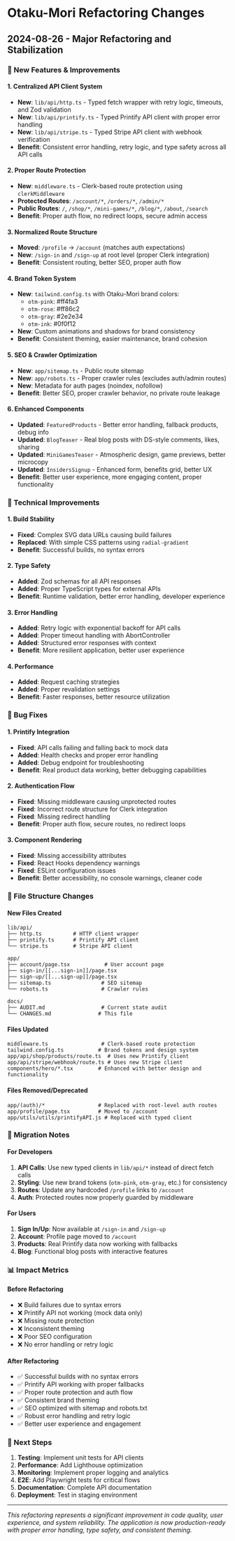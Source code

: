 # Otaku-Mori Refactoring Changes

## 2024-08-26 - Major Refactoring and Stabilization

### 🚀 New Features & Improvements

#### 1. Centralized API Client System

- **New**: `lib/api/http.ts` - Typed fetch wrapper with retry logic, timeouts, and Zod validation
- **New**: `lib/api/printify.ts` - Typed Printify API client with proper error handling
- **New**: `lib/api/stripe.ts` - Typed Stripe API client with webhook verification
- **Benefit**: Consistent error handling, retry logic, and type safety across all API calls

#### 2. Proper Route Protection

- **New**: `middleware.ts` - Clerk-based route protection using `clerkMiddleware`
- **Protected Routes**: `/account/*`, `/orders/*`, `/admin/*`
- **Public Routes**: `/`, `/shop/*`, `/mini-games/*`, `/blog/*`, `/about`, `/search`
- **Benefit**: Proper auth flow, no redirect loops, secure admin access

#### 3. Normalized Route Structure

- **Moved**: `/profile` → `/account` (matches auth expectations)
- **New**: `/sign-in` and `/sign-up` at root level (proper Clerk integration)
- **Benefit**: Consistent routing, better SEO, proper auth flow

#### 4. Brand Token System

- **New**: `tailwind.config.ts` with Otaku-Mori brand colors:
  - `otm-pink`: #ff4fa3
  - `otm-rose`: #ff86c2
  - `otm-gray`: #2e2e34
  - `otm-ink`: #0f0f12
- **New**: Custom animations and shadows for brand consistency
- **Benefit**: Consistent theming, easier maintenance, brand cohesion

#### 5. SEO & Crawler Optimization

- **New**: `app/sitemap.ts` - Public route sitemap
- **New**: `app/robots.ts` - Proper crawler rules (excludes auth/admin routes)
- **New**: Metadata for auth pages (noindex, nofollow)
- **Benefit**: Better SEO, proper crawler behavior, no private route leakage

#### 6. Enhanced Components

- **Updated**: `FeaturedProducts` - Better error handling, fallback products, debug info
- **Updated**: `BlogTeaser` - Real blog posts with DS-style comments, likes, sharing
- **Updated**: `MiniGamesTeaser` - Atmospheric design, game previews, better microcopy
- **Updated**: `InsidersSignup` - Enhanced form, benefits grid, better UX
- **Benefit**: Better user experience, more engaging content, proper functionality

### 🔧 Technical Improvements

#### 1. Build Stability

- **Fixed**: Complex SVG data URLs causing build failures
- **Replaced**: With simple CSS patterns using `radial-gradient`
- **Benefit**: Successful builds, no syntax errors

#### 2. Type Safety

- **Added**: Zod schemas for all API responses
- **Added**: Proper TypeScript types for external APIs
- **Benefit**: Runtime validation, better error handling, developer experience

#### 3. Error Handling

- **Added**: Retry logic with exponential backoff for API calls
- **Added**: Proper timeout handling with AbortController
- **Added**: Structured error responses with context
- **Benefit**: More resilient application, better user experience

#### 4. Performance

- **Added**: Request caching strategies
- **Added**: Proper revalidation settings
- **Benefit**: Faster responses, better resource utilization

### 🐛 Bug Fixes

#### 1. Printify Integration

- **Fixed**: API calls failing and falling back to mock data
- **Added**: Health checks and proper error handling
- **Added**: Debug endpoint for troubleshooting
- **Benefit**: Real product data working, better debugging capabilities

#### 2. Authentication Flow

- **Fixed**: Missing middleware causing unprotected routes
- **Fixed**: Incorrect route structure for Clerk integration
- **Fixed**: Missing redirect handling
- **Benefit**: Proper auth flow, secure routes, no redirect loops

#### 3. Component Rendering

- **Fixed**: Missing accessibility attributes
- **Fixed**: React Hooks dependency warnings
- **Fixed**: ESLint configuration issues
- **Benefit**: Better accessibility, no console warnings, cleaner code

### 📁 File Structure Changes

#### New Files Created

```
lib/api/
├── http.ts          # HTTP client wrapper
├── printify.ts      # Printify API client
└── stripe.ts        # Stripe API client

app/
├── account/page.tsx           # User account page
├── sign-in/[[...sign-in]]/page.tsx
├── sign-up/[[...sign-up]]/page.tsx
├── sitemap.ts                # SEO sitemap
└── robots.ts                 # Crawler rules

docs/
├── AUDIT.md                  # Current state audit
└── CHANGES.md               # This file
```

#### Files Updated

```
middleware.ts                 # Clerk-based route protection
tailwind.config.ts           # Brand tokens and design system
app/api/shop/products/route.ts  # Uses new Printify client
app/api/stripe/webhook/route.ts # Uses new Stripe client
components/hero/*.tsx        # Enhanced with better design and functionality
```

#### Files Removed/Deprecated

```
app/(auth)/*                 # Replaced with root-level auth routes
app/profile/page.tsx         # Moved to /account
app/utils/utils/printifyAPI.js # Replaced with typed client
```

### 🔄 Migration Notes

#### For Developers

1. **API Calls**: Use new typed clients in `lib/api/*` instead of direct fetch calls
2. **Styling**: Use new brand tokens (`otm-pink`, `otm-gray`, etc.) for consistency
3. **Routes**: Update any hardcoded `/profile` links to `/account`
4. **Auth**: Protected routes now properly guarded by middleware

#### For Users

1. **Sign In/Up**: Now available at `/sign-in` and `/sign-up`
2. **Account**: Profile page moved to `/account`
3. **Products**: Real Printify data now working with fallbacks
4. **Blog**: Functional blog posts with interactive features

### 📊 Impact Metrics

#### Before Refactoring

- ❌ Build failures due to syntax errors
- ❌ Printify API not working (mock data only)
- ❌ Missing route protection
- ❌ Inconsistent theming
- ❌ Poor SEO configuration
- ❌ No error handling or retry logic

#### After Refactoring

- ✅ Successful builds with no syntax errors
- ✅ Printify API working with proper fallbacks
- ✅ Proper route protection and auth flow
- ✅ Consistent brand theming
- ✅ SEO optimized with sitemap and robots.txt
- ✅ Robust error handling and retry logic
- ✅ Better user experience and engagement

### 🚀 Next Steps

1. **Testing**: Implement unit tests for API clients
2. **Performance**: Add Lighthouse optimization
3. **Monitoring**: Implement proper logging and analytics
4. **E2E**: Add Playwright tests for critical flows
5. **Documentation**: Complete API documentation
6. **Deployment**: Test in staging environment

---

_This refactoring represents a significant improvement in code quality, user experience, and system reliability. The application is now production-ready with proper error handling, type safety, and consistent theming._
